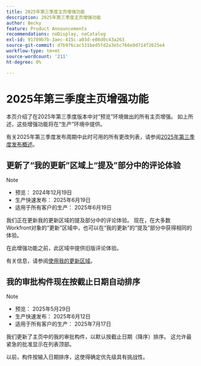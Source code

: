 ```yaml
---
title: 2025年第三季度主页增强功能
description: 2025年第三季度主页增强功能
author: Becky
feature: Product Announcements
recommendations: noDisplay, noCatalog
exl-id: 91789b7b-3aec-415c-a03d-e06d0c43a263
source-git-commit: d7b9f6cac531bed5fd2a3e5c766e9d714f2625e4
workflow-type: tm+mt
source-wordcount: '211'
ht-degree: 0%

---
```


# 2025年第三季度主页增强功能

本页介绍了在2025年第三季度版本中对“预览”环境做出的所有主页增强。 如上所述，这些增强功能将在“生产”环境中提供。

有关2025年第三季度发布周期中此时可用的所有更改列表，请参阅[2025年第三季度发布概述](/help/quicksilver/product-announcements/product-releases/25-q3-release-activity/25-q3-release-overview.md)。

## 更新了“我的更新”区域上“提及”部分中的评论体验

>[!NOTE]
>
>* 预览： 2024年12月19日
>* 生产快速发布： 2025年6月19日
>* 适用于所有客户的生产： 2025年6月19日

我们正在更新我的更新区域的提及部分中的评论体验。 现在，在大多数Workfront对象的“更新”区域中，也可以在“我的更新”的“提及”部分中获得相同的体验。

在此增强功能之前，此区域中提供旧版评论体验。

有关信息，请参阅[使用我的更新区域](/help/quicksilver/workfront-basics/using-home/using-the-home-area/my-updates-area.md)。

## 我的审批构件现在按截止日期自动排序

>[!NOTE]
>
>* 预览： 2025年5月29日
>* 生产快速发布： 2025年6月12日
>* 适用于所有客户的生产： 2025年7月17日

我们更新了主页中的我的审批构件，以默认按截止日期（降序）排序。 这允许最紧急的批准显示在列表顶部。

以前，构件按输入日期排序，这使得确定优先级具有挑战性。

